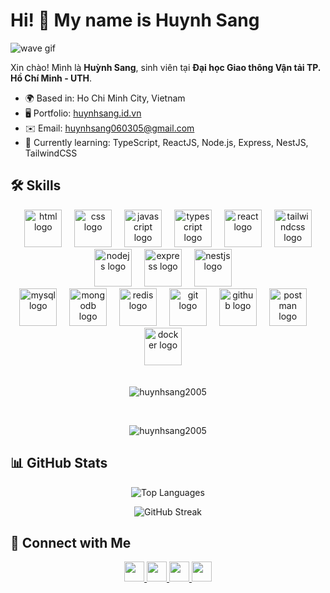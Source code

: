 # Hi! 👋 My name is Huynh Sang

![wave gif](https://user-images.githubusercontent.com/18350557/176309783-0785949b-9127-417c-8b55-ab5a4333674e.gif)

Xin chào! Mình là **Huỳnh Sang**, sinh viên tại **Đại học Giao thông Vận tải TP. Hồ Chí Minh - UTH**.

- 🌍 Based in: Ho Chi Minh City, Vietnam  
- 🖥️ Portfolio: [huynhsang.id.vn](https://huynhsang.id.vn)  
- ✉️ Email: [huynhsang060305@gmail.com](mailto:huynhsang060305@gmail.com)  
- 🧠 Currently learning: TypeScript, ReactJS, Node.js, Express, NestJS, TailwindCSS


## 🛠️ Skills

<div align="center">
  <img src="https://skillicons.dev/icons?i=html" height="60" alt="html logo"  />
  <img width="12" />
  <img src="https://skillicons.dev/icons?i=css" height="60" alt="css logo"  />
  <img width="12" />
  <img src="https://skillicons.dev/icons?i=js" height="60" alt="javascript logo"  />
  <img width="12" />
  <img src="https://skillicons.dev/icons?i=ts" height="60" alt="typescript logo"  />
  <img width="12" />
  <img src="https://skillicons.dev/icons?i=react" height="60" alt="react logo"  />
  <img width="12" />
  <img src="https://skillicons.dev/icons?i=tailwind" height="60" alt="tailwindcss logo"  />
  <img src="https://skillicons.dev/icons?i=nodejs" height="60" alt="nodejs logo"  />
  <img width="12" /
  <img width="12" />
  <img src="https://skillicons.dev/icons?i=express" height="60" alt="express logo"  />
  <img width="12" />
  <img src="https://skillicons.dev/icons?i=nestjs" height="60" alt="nestjs logo"  />
  <img width="12" />
</div>
<div align="center">
  <img src="https://skillicons.dev/icons?i=mysql" height="60" alt="mysql logo"  />
  <img width="12" />
  <img src="https://skillicons.dev/icons?i=mongodb" height="60" alt="mongodb logo"  />
  <img width="12" />
  <img src="https://skillicons.dev/icons?i=redis" height="60" alt="redis logo"  />
  <img width="12" />
  <img src="https://skillicons.dev/icons?i=git" height="60" alt="git logo"  />
  <img width="12" />
  <img src="https://skillicons.dev/icons?i=github" height="60" alt="github logo"  />
  <img width="12" />
  <img src="https://skillicons.dev/icons?i=postman" height="60" alt="postman logo"  />
  <img width="12" />
  <img src="https://skillicons.dev/icons?i=docker" height="60" alt="docker logo"  />
  <img width="12" />
</div>

</br>

<div align="center">
<p><img align="center" src="https://github-readme-stats.vercel.app/api/top-langs?username=huynhsang2005&show_icons=true&locale=en&layout=compact" alt="huynhsang2005" /></p>
</div>

</br>

<div align="center">
<p><img align="center" src="https://github-readme-streak-stats.herokuapp.com/?user=huynhsang2005&" alt="huynhsang2005" /></p>
</div>


## 📊 GitHub Stats

<p align="center">
  <img src="https://github-readme-stats.vercel.app/api/top-langs?username=huynhsang2005&show_icons=true&locale=en&layout=compact" alt="Top Languages" />
</p>

<p align="center">
  <img src="https://github-readme-streak-stats.herokuapp.com/?user=huynhsang2005" alt="GitHub Streak" />
</p>


## 🔗 Connect with Me

<p align="center"> 
  <a href="https://www.facebook.com/profile.php?id=100074888350650" target="_blank">
    <img src="https://raw.githubusercontent.com/danielcranney/readme-generator/main/public/icons/socials/facebook.svg" width="32" />
  </a>
  <a href="https://github.com/HuynhSang2005" target="_blank">
    <img src="https://raw.githubusercontent.com/danielcranney/readme-generator/main/public/icons/socials/github.svg" width="32" />
  </a>
  <a href="http://www.instagram.com/ng.huynhsang" target="_blank">
    <img src="https://raw.githubusercontent.com/danielcranney/readme-generator/main/public/icons/socials/instagram.svg" width="32" />
  </a>
  <a href="https://www.linkedin.com/in/nghuynhsang" target="_blank">
    <img src="https://raw.githubusercontent.com/danielcranney/readme-generator/main/public/icons/socials/linkedin.svg" width="32" />
  </a>
</p>



